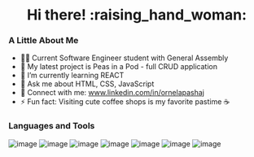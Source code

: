 <h1 align="center">Hi there! :raising_hand_woman:</h1>

### A Little About Me

- :woman_student: Current Software Engineer student with General Assembly
- 🔭 My latest project is Peas in a Pod - full CRUD application
- 🌱 I’m currently learning REACT
- 💬 Ask me about HTML, CSS, JavaScript
- :link: Connect with me: www.linkedin.com/in/ornelapashaj
- ⚡ Fun fact: Visiting cute coffee shops is my favorite pastime :coffee:

### Languages and Tools

![image](https://img.shields.io/badge/HTML5-E34F26?style=for-the-badge&logo=html5&logoColor=white)
![image](https://img.shields.io/badge/CSS3-1572B6?style=for-the-badge&logo=css3&logoColor=white)
![image](https://img.shields.io/badge/JavaScript-F7DF1E?style=for-the-badge&logo=javascript&logoColor=black)
![image](https://img.shields.io/badge/React-20232A?style=for-the-badge&logo=react&logoColor=61DAFB)
![image](https://img.shields.io/badge/MongoDB-4EA94B?style=for-the-badge&logo=mongodb&logoColor=white)
![image](https://img.shields.io/badge/Bootstrap-563D7C?style=for-the-badge&logo=bootstrap&logoColor=white)
![image](https://img.shields.io/badge/Node.js-43853D?style=for-the-badge&logo=node.js&logoColor=white)
